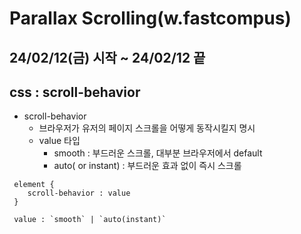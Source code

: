 # Parallax Scrolling(w.fastcompus)

<h2>24/02/12(금) 시작 ~ 24/02/12 끝</h2>

<h2>css : scroll-behavior</h2>

- scroll-behavior
  - 브라우저가 유저의 페이지 스크롤을 어떻게 동작시킬지 명시
  - value 타입
    - smooth : 부드러운 스크롤, 대부분 브라우저에서 default
    - auto( or instant) : 부드러운 효과 없이 즉시 스크롤

```
 element {
    scroll-behavior : value
 }

 value : `smooth` | `auto(instant)`
```
